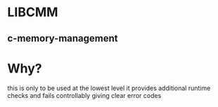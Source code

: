 # LIBCMM
## c-memory-management

# Why?
this is only to be used at the lowest level
it provides additional runtime checks and fails controllably giving clear error codes

